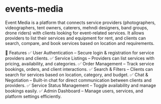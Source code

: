 # events-media

Event Media is a platform that connects service providers (photographers, videographers, tent owners, caterers, mehndi designers, band groups, drone riders) with clients looking for event-related services. It allows providers to list their services and equipment for rent, and clients can search, compare, and book services based on location and requirements.

🚀 Features
✅ User Authentication – Secure login & registration for service providers and clients.
✅ Service Listings – Providers can list services with pricing, availability, and categories.
✅ Order Management – Track service bookings, orders, and client interactions.
✅ Search & Filters – Clients can search for services based on location, category, and budget.
✅ Chat & Negotiation – Built-in chat for direct communication between clients and providers.
✅ Service Status Management – Toggle availability and manage bookings easily.
✅ Admin Dashboard – Manage users, services, and platform settings efficiently.

